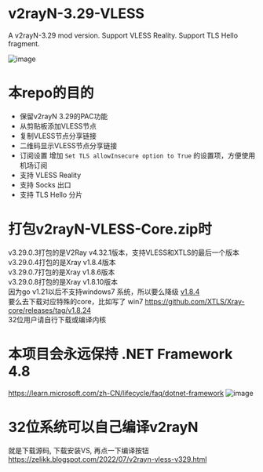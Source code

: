 # v2rayN-3.29-VLESS
A v2rayN-3.29 mod version. Support VLESS Reality. Support TLS Hello fragment.

![image](https://github.com/crazypeace/v2rayN-3.29-VLESS/assets/665889/dde23c73-6885-47bf-8006-9f6ed3ef14a9)


# 本repo的目的
- 保留v2rayN 3.29的PAC功能
- 从剪贴板添加VLESS节点
- 复制VLESS节点分享链接
- 二维码显示VLESS节点分享链接
- 订阅设置 增加 `Set TLS allowInsecure option to True` 的设置项，方便使用机场订阅
- 支持 VLESS Reality
- 支持 Socks 出口
- 支持 TLS Hello 分片

# 打包v2rayN-VLESS-Core.zip时
v3.29.0.3打包的是V2Ray v4.32.1版本，支持VLESS和XTLS的最后一个版本  
v3.29.0.4打包的是Xray v1.8.4版本  
v3.29.0.7打包的是Xray v1.8.6版本  
v3.29.0.8打包的是Xray v1.8.10版本  
因为go v1.21以后不支持windows7 系统，所以要么降级 [v1.8.4](https://github.com/XTLS/Xray-core/releases/tag/v1.8.4)  
要么去下载对应特殊的core，比如写了 win7 https://github.com/XTLS/Xray-core/releases/tag/v1.8.24  
32位用户请自行下载或编译内核

# 本项目会永远保持 .NET Framework 4.8
https://learn.microsoft.com/zh-CN/lifecycle/faq/dotnet-framework
![image](https://github.com/crazypeace/v2rayN-3.29-VLESS/assets/665889/8efc502f-c216-4091-b111-7f127cfff79f)

# 32位系统可以自己编译v2rayN
就是下载源码, 下载安装VS, 再点一下编译按钮  
https://zelikk.blogspot.com/2022/07/v2rayn-vless-v329.html

